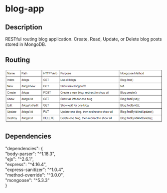 # blog-app

## Description
RESTful routing blog application.  Create, Read, Update, or Delete blog posts stored in MongoDB.

## Routing 
![Alt text](https://github.com/wtRinaldi/blog-app/blob/master/routing.png)

## Dependencies 
  "dependencies": {<br>
    "body-parser": "^1.18.3",<br>
    "ejs": "^2.6.1",<br>
    "express": "^4.16.4",<br>
    "express-sanitizer": "^1.0.4",<br>
    "method-override": "^3.0.0",<br>
    "mongoose": "^5.3.3"<br>
  }
